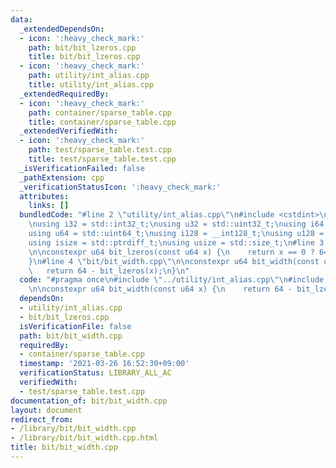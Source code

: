 ```yaml
---
data:
  _extendedDependsOn:
  - icon: ':heavy_check_mark:'
    path: bit/bit_lzeros.cpp
    title: bit/bit_lzeros.cpp
  - icon: ':heavy_check_mark:'
    path: utility/int_alias.cpp
    title: utility/int_alias.cpp
  _extendedRequiredBy:
  - icon: ':heavy_check_mark:'
    path: container/sparse_table.cpp
    title: container/sparse_table.cpp
  _extendedVerifiedWith:
  - icon: ':heavy_check_mark:'
    path: test/sparse_table.test.cpp
    title: test/sparse_table.test.cpp
  _isVerificationFailed: false
  _pathExtension: cpp
  _verificationStatusIcon: ':heavy_check_mark:'
  attributes:
    links: []
  bundledCode: "#line 2 \"utility/int_alias.cpp\"\n#include <cstdint>\n#include <cstddef>\n\
    \nusing i32 = std::int32_t;\nusing u32 = std::uint32_t;\nusing i64 = std::int64_t;\n\
    using u64 = std::uint64_t;\nusing i128 = __int128_t;\nusing u128 = __uint128_t;\n\
    using isize = std::ptrdiff_t;\nusing usize = std::size_t;\n#line 3 \"bit/bit_lzeros.cpp\"\
    \n\nconstexpr u64 bit_lzeros(const u64 x) {\n    return x == 0 ? 64 : __builtin_clzll(x);\n\
    }\n#line 4 \"bit/bit_width.cpp\"\n\nconstexpr u64 bit_width(const u64 x) {\n \
    \   return 64 - bit_lzeros(x);\n}\n"
  code: "#pragma once\n#include \"../utility/int_alias.cpp\"\n#include \"bit_lzeros.cpp\"\
    \n\nconstexpr u64 bit_width(const u64 x) {\n    return 64 - bit_lzeros(x);\n}\n"
  dependsOn:
  - utility/int_alias.cpp
  - bit/bit_lzeros.cpp
  isVerificationFile: false
  path: bit/bit_width.cpp
  requiredBy:
  - container/sparse_table.cpp
  timestamp: '2021-03-26 16:52:30+09:00'
  verificationStatus: LIBRARY_ALL_AC
  verifiedWith:
  - test/sparse_table.test.cpp
documentation_of: bit/bit_width.cpp
layout: document
redirect_from:
- /library/bit/bit_width.cpp
- /library/bit/bit_width.cpp.html
title: bit/bit_width.cpp
---
```

